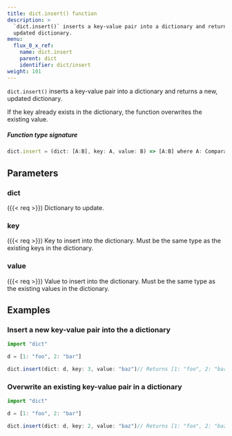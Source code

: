 ```yaml
---
title: dict.insert() function
description: >
  `dict.insert()` inserts a key-value pair into a dictionary and returns a new,
  updated dictionary.
menu:
  flux_0_x_ref:
    name: dict.insert
    parent: dict
    identifier: dict/insert
weight: 101
---
```


<!------------------------------------------------------------------------------

IMPORTANT: This page was generated from comments in the Flux source code. Any
edits made directly to this page will be overwritten the next time the
documentation is generated. 

To make updates to this documentation, update the function comments above the
function definition in the Flux source code:

https://github.com/influxdata/flux/blob/master/stdlib/dict/dict.flux#L106-L106

Contributing to Flux: https://github.com/influxdata/flux#contributing
Fluxdoc syntax: https://github.com/influxdata/flux/blob/master/docs/fluxdoc.md

------------------------------------------------------------------------------->

`dict.insert()` inserts a key-value pair into a dictionary and returns a new,
updated dictionary.

If the key already exists in the dictionary, the function overwrites
the existing value.

##### Function type signature

```js
dict.insert = (dict: [A:B], key: A, value: B) => [A:B] where A: Comparable
```

## Parameters

### dict

({{< req >}})
Dictionary to update.

### key

({{< req >}})
Key to insert into the dictionary.
Must be the same type as the existing keys in the dictionary.

### value

({{< req >}})
Value to insert into the dictionary.
Must be the same type as the existing values in the dictionary.


## Examples


### Insert a new key-value pair into the a dictionary

```js
import "dict"

d = [1: "foo", 2: "bar"]

dict.insert(dict: d, key: 3, value: "baz")// Returns [1: "foo", 2: "bar", 3: "baz"]

```


### Overwrite an existing key-value pair in a dictionary

```js
import "dict"

d = [1: "foo", 2: "bar"]

dict.insert(dict: d, key: 2, value: "baz")// Returns [1: "foo", 2: "baz"]

```

